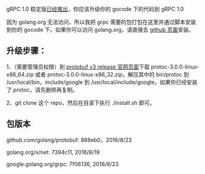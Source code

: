 gRPC 1.0 稳定版[已经推出](http://www.grpc.io/blog/gablogpost)，你应该升级你的 gocode 下的代码到 gRPC 1.0

因为 golang.org 无法访问，所以我把 grpc 需要的包打包在这里并通过脚本安装到你的 gocode 下。如果你可以访问 golang.org，请直接去 [github 页面](https://github.com/grpc/grpc-go)安装。

## 升级步骤：

1、（需要管理员权限）到 [protobuf v3 release 官网页面](https://github.com/google/protobuf/releases/tag/v3.0.0)下载 protoc-3.0.0-linux-x86_64.zip 或者 protoc-3.0.0-linux-x86_32.zip，解压其中的 bin/protoc 到 /usr/local/bin，include/google 到 /usr/local/include/google。如果你已经安装了 protoc，请先删除再复制。

2、git clone 这个 repo，然后在目录下执行 ./install.sh 即可。

## 包版本

github.com/golang/protobuf: 888eb0，2016/8/23

golang.org/x/net: 7394c11, 2016/8/19

google.golang.org/grpc: 7f06136, 2016/8/23

